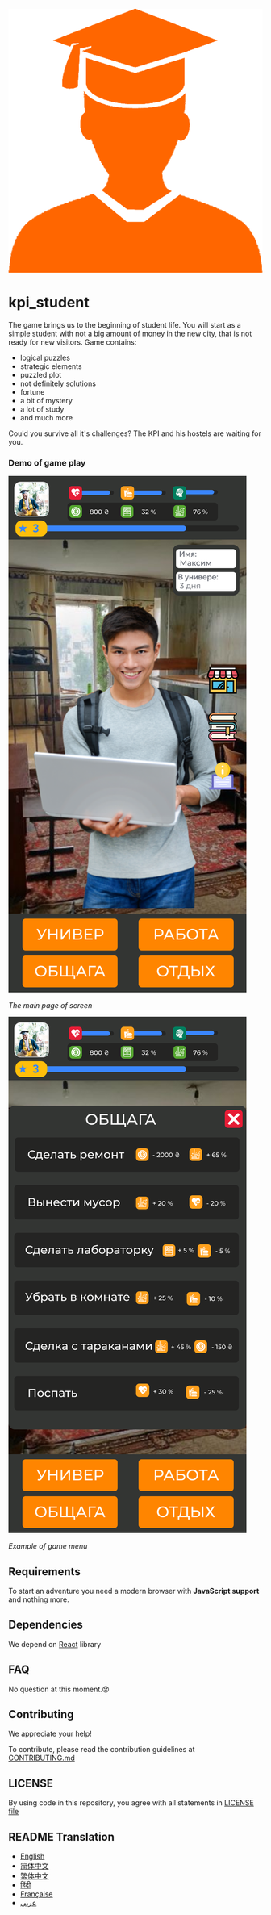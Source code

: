 ![Student](READMEs/readme_images/student.png)
# kpi_student
The game brings us to the beginning of student life. You will start as a simple student with not a big amount of money in the new city, that is not ready for new visitors. 
Game contains:
- logical puzzles
- strategic elements
- puzzled plot
- not definitely solutions
- fortune
- a bit of mystery
- a lot of study
- and much more

Could you survive all it's challenges? The KPI and his hostels are waiting for you.
### Demo of game play
![Image of main page](READMEs/readme_images/main.svg)

_The main page of screen_

![Image of main page](READMEs/readme_images/menu.svg)

_Example of game menu_

## Requirements
To start an adventure you need a modern browser with __JavaScript support__ and nothing more.
## Dependencies
We depend on [React](https://reactjs.org/) library
## FAQ
No question at this moment.:disappointed:

## Contributing
We appreciate your help!

To contribute, please read the contribution guidelines at [CONTRIBUTING.md](CONTRIBUTING.md)
## LICENSE
By using code in this repository, you agree with all statements in [LICENSE file](LICENSE)

## README Translation
<!-- TODO: add russian and ukrainian translation  -->
- [English](READMEs/README.md)
- [简体中文](READMEs/README.zh-CN.md)
- [繁体中文](READMEs/README.zh-TW.md)
- [हिंदी](READMEs/README.hi.md)
- [Française](READMEs/README.fr.md)
- [عربى](READMEs/README.ar.md)
